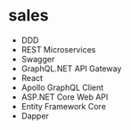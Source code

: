 # sales
- DDD
- REST Microservices
- Swagger
- GraphQL.NET API Gateway
- React
- Apollo GraphQL Client
- ASP.NET Core Web API
- Entity Framework Core
- Dapper
